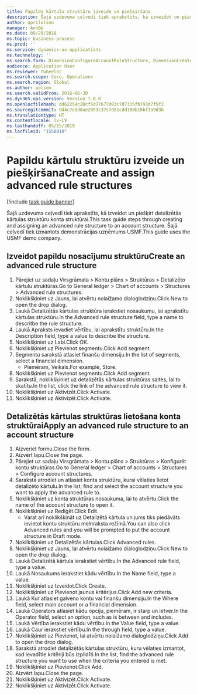 ```yaml
---
title: Papildu kārtulu struktūru izveide un piešķiršana
description: Šajā uzdevuma ceļvedī tiek aprakstīts, kā izveidot un piešķirt detalizētās kārtulas struktūru konta struktūrai.
author: aprilolson
manager: AnnBe
ms.date: 08/29/2018
ms.topic: business-process
ms.prod: ''
ms.service: dynamics-ax-applications
ms.technology: ''
ms.search.form: DimensionConfigureAccountRuleStructure, DimensionCreateAccountRuleStructure, DimensionHierarchyAddLevel, DimensionHierarchyConstraintActivate, DimensionConfigureAccountStructure, DimensionConfigureAccountRule, DimensionCreateAccountRule, DimensionSelectAccountRuleStructure
audience: Application User
ms.reviewer: twheeloc
ms.search.scope: Core, Operations
ms.search.region: Global
ms.author: aolson
ms.search.validFrom: 2016-06-30
ms.dyn365.ops.version: Version 7.0.0
ms.openlocfilehash: dd62254c20cf5d77677d03c7d7335fb793d7f5f2
ms.sourcegitcommit: 9d4c7edd0ae2053c37c7d81cdd180b16bf3a9d3b
ms.translationtype: HT
ms.contentlocale: lv-LV
ms.lasthandoff: 05/15/2019
ms.locfileid: "1558910"
---
```

# <a name="create-and-assign-advanced-rule-structures"></a><span data-ttu-id="35b6e-103">Papildu kārtulu struktūru izveide un piešķiršana</span><span class="sxs-lookup"><span data-stu-id="35b6e-103">Create and assign advanced rule structures</span></span>

[!include [task guide banner](../../includes/task-guide-banner.md)]

<span data-ttu-id="35b6e-104">Šajā uzdevuma ceļvedī tiek aprakstīts, kā izveidot un piešķirt detalizētās kārtulas struktūru konta struktūrai.</span><span class="sxs-lookup"><span data-stu-id="35b6e-104">This task guide steps through creating and assigning an advanced rule structure to an account structure.</span></span> <span data-ttu-id="35b6e-105">Šajā ceļvedī tiek izmantots demonstrācijas uzņēmums USMF.</span><span class="sxs-lookup"><span data-stu-id="35b6e-105">This guide uses the USMF demo company.</span></span>


## <a name="create-an-advanced-rule-structure"></a><span data-ttu-id="35b6e-106">Izveidot papildu nosacījumu struktūru</span><span class="sxs-lookup"><span data-stu-id="35b6e-106">Create an advanced rule structure</span></span>
1. <span data-ttu-id="35b6e-107">Pārejiet uz sadaļu Virsgrāmata > Kontu plāns > Struktūras > Detalizēto kārtulu struktūras.</span><span class="sxs-lookup"><span data-stu-id="35b6e-107">Go to General ledger > Chart of accounts > Structures > Advanced rule structures.</span></span>
2. <span data-ttu-id="35b6e-108">Noklikšķiniet uz Jauns, lai atvērtu nolaižamo dialoglodziņu.</span><span class="sxs-lookup"><span data-stu-id="35b6e-108">Click New to open the drop dialog.</span></span>
3. <span data-ttu-id="35b6e-109">Laukā Detalizētās kārtulas struktūra ierakstiet nosaukumu, lai aprakstītu kārtulas struktūru.</span><span class="sxs-lookup"><span data-stu-id="35b6e-109">In the Advanced rule structure field, type a name to descritbe the rule structure.</span></span>
4. <span data-ttu-id="35b6e-110">Laukā Apraksts ievadiet vērtību, lai aprakstītu struktūru.</span><span class="sxs-lookup"><span data-stu-id="35b6e-110">In the Description field, type a value to describe the structure.</span></span>
5. <span data-ttu-id="35b6e-111">Noklikšķiniet uz Labi.</span><span class="sxs-lookup"><span data-stu-id="35b6e-111">Click OK.</span></span>
6. <span data-ttu-id="35b6e-112">Noklikšķiniet uz Pievienot segmentu.</span><span class="sxs-lookup"><span data-stu-id="35b6e-112">Click Add segment.</span></span>
7. <span data-ttu-id="35b6e-113">Segmentu sarakstā atlasiet finanšu dimensiju.</span><span class="sxs-lookup"><span data-stu-id="35b6e-113">In the list of segments, select a financial dimension.</span></span>
    * <span data-ttu-id="35b6e-114">Piemēram, Veikals.</span><span class="sxs-lookup"><span data-stu-id="35b6e-114">For example, Store.</span></span>  
8. <span data-ttu-id="35b6e-115">Noklikšķiniet uz Pievienot segmentu.</span><span class="sxs-lookup"><span data-stu-id="35b6e-115">Click Add segment.</span></span>
9. <span data-ttu-id="35b6e-116">Sarakstā, noklikšķiniet uz detalizētās kārtulas struktūras saites, lai to skatītu.</span><span class="sxs-lookup"><span data-stu-id="35b6e-116">In the list, click the link of the advanced rule structure to view it.</span></span>
10. <span data-ttu-id="35b6e-117">Noklikšķiniet uz Aktivizēt.</span><span class="sxs-lookup"><span data-stu-id="35b6e-117">Click Activate.</span></span>
11. <span data-ttu-id="35b6e-118">Noklikšķiniet uz Aktivizēt.</span><span class="sxs-lookup"><span data-stu-id="35b6e-118">Click Activate.</span></span>

## <a name="apply-an-advanced-rule-structure-to-an-account-structure"></a><span data-ttu-id="35b6e-119">Detalizētās kārtulas struktūras lietošana konta struktūrai</span><span class="sxs-lookup"><span data-stu-id="35b6e-119">Apply an advanced rule structure to an account structure</span></span>
1. <span data-ttu-id="35b6e-120">Aizveriet formu.</span><span class="sxs-lookup"><span data-stu-id="35b6e-120">Close the form.</span></span>
2. <span data-ttu-id="35b6e-121">Aizvērt lapu.</span><span class="sxs-lookup"><span data-stu-id="35b6e-121">Close the page.</span></span>
3. <span data-ttu-id="35b6e-122">Pārejiet uz sadaļu Virsgrāmata > Kontu plāns > Struktūras > Konfigurēt kontu struktūras.</span><span class="sxs-lookup"><span data-stu-id="35b6e-122">Go to General ledger > Chart of accounts > Structures > Configure account structures.</span></span>
4. <span data-ttu-id="35b6e-123">Sarakstā atrodiet un atlasiet konta struktūru, kurai vēlaties lietot detalizēto kārtulu.</span><span class="sxs-lookup"><span data-stu-id="35b6e-123">In the list, find and select the account structure you want to apply the advanced rule to.</span></span>
5. <span data-ttu-id="35b6e-124">Noklikšķiniet uz konta struktūras nosaukuma, lai to atvērtu.</span><span class="sxs-lookup"><span data-stu-id="35b6e-124">Click the name of the account structure to open it.</span></span>
6. <span data-ttu-id="35b6e-125">Noklikšķiniet uz Rediģēt.</span><span class="sxs-lookup"><span data-stu-id="35b6e-125">Click Edit.</span></span>
    * <span data-ttu-id="35b6e-126">Varat arī noklikšķināt uz Detalizētā kārtula un jums tiks piedāvāts ievietot kontu struktūru melnraksta režīmā.</span><span class="sxs-lookup"><span data-stu-id="35b6e-126">You can also click Advanced rules and you will be prompted to put the account structure in Draft mode.</span></span>  
7. <span data-ttu-id="35b6e-127">Noklikšķiniet uz Detalizētās kārtulas.</span><span class="sxs-lookup"><span data-stu-id="35b6e-127">Click Advanced rules.</span></span>
8. <span data-ttu-id="35b6e-128">Noklikšķiniet uz Jauns, lai atvērtu nolaižamo dialoglodziņu.</span><span class="sxs-lookup"><span data-stu-id="35b6e-128">Click New to open the drop dialog.</span></span>
9. <span data-ttu-id="35b6e-129">Laukā Detalizētā kārtula ierakstiet vērtību.</span><span class="sxs-lookup"><span data-stu-id="35b6e-129">In the Advanced rule field, type a value.</span></span>
10. <span data-ttu-id="35b6e-130">Laukā Nosaukums ierakstiet kādu vērtību.</span><span class="sxs-lookup"><span data-stu-id="35b6e-130">In the Name field, type a value.</span></span>
11. <span data-ttu-id="35b6e-131">Noklikšķiniet uz Izveidot.</span><span class="sxs-lookup"><span data-stu-id="35b6e-131">Click Create.</span></span>
12. <span data-ttu-id="35b6e-132">Noklikšķiniet uz Pievienot jaunus kritērijus.</span><span class="sxs-lookup"><span data-stu-id="35b6e-132">Click Add new criteria.</span></span>
13. <span data-ttu-id="35b6e-133">Laukā Kur atlasiet galveno kontu vai finanšu dimensiju.</span><span class="sxs-lookup"><span data-stu-id="35b6e-133">In the Where field, select main account or a financial dimension.</span></span>
14. <span data-ttu-id="35b6e-134">Laukā Operators atlasiet kādu opciju, piemēram, ir starp un ietver.</span><span class="sxs-lookup"><span data-stu-id="35b6e-134">In the Operator field, select an option, such as is between and includes.</span></span>
15. <span data-ttu-id="35b6e-135">Laukā Vērtība ierakstiet kādu vērtību.</span><span class="sxs-lookup"><span data-stu-id="35b6e-135">In the Value field, type a value.</span></span>
16. <span data-ttu-id="35b6e-136">Laukā Caur ierakstiet vērtību.</span><span class="sxs-lookup"><span data-stu-id="35b6e-136">In the through field, type a value.</span></span>
17. <span data-ttu-id="35b6e-137">Noklikšķiniet uz Pievienot, lai atvērtu nolaižamo dialoglodziņu.</span><span class="sxs-lookup"><span data-stu-id="35b6e-137">Click Add to open the drop dialog.</span></span>
18. <span data-ttu-id="35b6e-138">Sarakstā atrodiet detalizētās kārtulas struktūru, kuru vēlaties izmantot, kad ievadītie kritēriji būs izpildīti.</span><span class="sxs-lookup"><span data-stu-id="35b6e-138">In the list, find the advanced rule structure you want to use when the criteria you entered is met.</span></span>
19. <span data-ttu-id="35b6e-139">Noklikšķiniet uz Pievienot.</span><span class="sxs-lookup"><span data-stu-id="35b6e-139">Click Add.</span></span>
20. <span data-ttu-id="35b6e-140">Aizvērt lapu.</span><span class="sxs-lookup"><span data-stu-id="35b6e-140">Close the page.</span></span>
21. <span data-ttu-id="35b6e-141">Noklikšķiniet uz Aktivizēt.</span><span class="sxs-lookup"><span data-stu-id="35b6e-141">Click Activate.</span></span>
22. <span data-ttu-id="35b6e-142">Noklikšķiniet uz Aktivizēt.</span><span class="sxs-lookup"><span data-stu-id="35b6e-142">Click Activate.</span></span>

